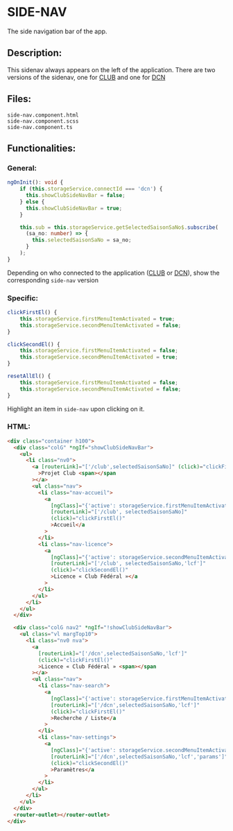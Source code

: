 # SIDE-NAV

The side navigation bar of the app.

## Description:

This sidenav always appears on the left of the application. There are two versions of the sidenav, one for [CLUB](../lcf-club.md) and one for [DCN](../lcf-dcn.md)

## Files:

```ignore
side-nav.component.html
side-nav.component.scss
side-nav.component.ts
```

## Functionalities:

### General:

```ts
ngOnInit(): void {
    if (this.storageService.connectId === 'dcn') {
      this.showClubSideNavBar = false;
    } else {
      this.showClubSideNavBar = true;
    }

    this.sub = this.storageService.getSelectedSaisonSaNo$.subscribe(
      (sa_no: number) => {
        this.selectedSaisonSaNo = sa_no;
      }
    );
}
```

Depending on who connected to the application ([CLUB](../lcf-club.md) or [DCN](../lcf-dcn.md)), show the corresponding `side-nav` version

### Specific:

```ts
clickFirstEl() {
    this.storageService.firstMenuItemActivated = true;
    this.storageService.secondMenuItemActivated = false;
}

clickSecondEl() {
    this.storageService.firstMenuItemActivated = false;
    this.storageService.secondMenuItemActivated = true;
}

resetAllEl() {
    this.storageService.firstMenuItemActivated = false;
    this.storageService.secondMenuItemActivated = false;
}
```

Highlight an item in `side-nav` upon clicking on it.

### HTML:

```html
<div class="container h100">
  <div class="colG" *ngIf="showClubSideNavBar">
    <ul>
      <li class="nv0">
        <a [routerLink]="['/club',selectedSaisonSaNo]" (click)="clickFirstEl()"
          >Projet Club <span></span
        ></a>
        <ul class="nav">
          <li class="nav-accueil">
            <a
              [ngClass]="{'active': storageService.firstMenuItemActivated$ | async}"
              [routerLink]="['/club', selectedSaisonSaNo]"
              (click)="clickFirstEl()"
              >Accueil</a
            >
          </li>
          <li class="nav-licence">
            <a
              [ngClass]="{'active': storageService.secondMenuItemActivated$ | async}"
              [routerLink]="['/club', selectedSaisonSaNo,'lcf']"
              (click)="clickSecondEl()"
              >Licence « Club Fédéral »</a
            >
          </li>
        </ul>
      </li>
    </ul>
  </div>

  <div class="colG nav2" *ngIf="!showClubSideNavBar">
    <ul class="vl margTop10">
      <li class="nv0 nva">
        <a
          [routerLink]="['/dcn',selectedSaisonSaNo,'lcf']"
          (click)="clickFirstEl()"
          >Licence « Club Fédéral » <span></span
        ></a>
        <ul class="nav">
          <li class="nav-search">
            <a
              [ngClass]="{'active': storageService.firstMenuItemActivated$ | async}"
              [routerLink]="['/dcn',selectedSaisonSaNo,'lcf']"
              (click)="clickFirstEl()"
              >Recherche / Liste</a
            >
          </li>
          <li class="nav-settings">
            <a
              [ngClass]="{'active': storageService.secondMenuItemActivated$ | async}"
              [routerLink]="['/dcn',selectedSaisonSaNo,'lcf','params']"
              (click)="clickSecondEl()"
              >Paramètres</a
            >
          </li>
        </ul>
      </li>
    </ul>
  </div>
  <router-outlet></router-outlet>
</div>
```
